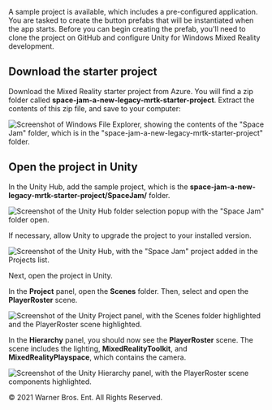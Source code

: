 A sample project is available, which includes a pre-configured application. You are tasked to create the button prefabs that will be instantiated when the app starts. Before you can begin creating the prefab, you'll need to clone the project on GitHub and configure Unity for Windows Mixed Reality development.

## Download the starter project

Download the Mixed Reality starter project from Azure. You will find a zip folder called **space-jam-a-new-legacy-mrtk-starter-project**. Extract the contents of this zip file, and save to your computer:

![Screenshot of Windows File Explorer, showing the contents of the "Space Jam" folder, which is in the "space-jam-a-new-legacy-mrtk-starter-project" folder.](../media/extracted-folders.png)

## Open the project in Unity

In the Unity Hub, add the sample project, which is the **space-jam-a-new-legacy-mrtk-starter-project/SpaceJam/** folder.

![Screenshot of the Unity Hub folder selection popup with the "Space Jam" folder open.](../media/unity-hub-select-project.png)

If necessary, allow Unity to upgrade the project to your installed version.

![Screenshot of the Unity Hub, with the "Space Jam" project added in the Projects list.](../media/unity-hub-project-added.png)

Next, open the project in Unity.

In the **Project** panel, open the **Scenes** folder. Then, select and open the **PlayerRoster** scene.

![Screenshot of the Unity Project panel, with the Scenes folder highlighted and the PlayerRoster scene highlighted.](../media/unity-scenes.png)

In the **Hierarchy** panel, you should now see the **PlayerRoster** scene. The scene includes the lighting, **MixedRealityToolkit**, and **MixedRealityPlayspace**, which contains the camera.

![Screenshot of the Unity Hierarchy panel, with the PlayerRoster scene components highlighted.](../media/player-roster-scene-open.png)

© 2021 Warner Bros. Ent. All Rights Reserved.
